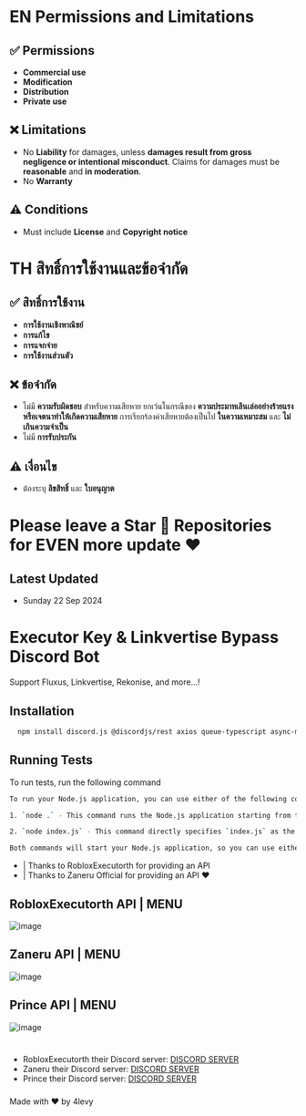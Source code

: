 # EN Permissions and Limitations

## ✅ Permissions
- **Commercial use**  
- **Modification**  
- **Distribution**  
- **Private use**  

## ❌ Limitations
- No **Liability** for damages, unless **damages result from gross negligence or intentional misconduct**. Claims for damages must be **reasonable** and **in moderation**.  
- No **Warranty**

## ⚠ Conditions
- Must include **License** and **Copyright notice**

# TH สิทธิ์การใช้งานและข้อจำกัด

## ✅ สิทธิ์การใช้งาน
- **การใช้งานเชิงพาณิชย์**  
- **การแก้ไข**  
- **การแจกจ่าย**  
- **การใช้งานส่วนตัว**  

## ❌ ข้อจำกัด
- ไม่มี **ความรับผิดชอบ** สำหรับความเสียหาย ยกเว้นในกรณีของ **ความประมาทเลินเล่ออย่างร้ายแรงหรือเจตนาทำให้เกิดความเสียหาย** การเรียกร้องค่าเสียหายต้องเป็นไป **ในความเหมาะสม** และ **ไม่เกินความจำเป็น**  
- ไม่มี **การรับประกัน**

## ⚠ เงื่อนไข
- ต้องระบุ **ลิขสิทธิ์** และ **ใบอนุญาต**

# Please leave a Star 🌟 Repositories for EVEN more update ❤

## Latest Updated
- Sunday 22 Sep 2024

# Executor Key & Linkvertise Bypass Discord Bot 
Support Fluxus, Linkvertise, Rekonise, and more...!

## Installation

```bash
  npm install discord.js @discordjs/rest axios queue-typescript async-mutex winston dotenv
```
    
## Running Tests

To run tests, run the following command

```bash
To run your Node.js application, you can use either of the following commands, depending on your setup:

1. `node .` - This command runs the Node.js application starting from the `index.js` file in the current directory (assuming `index.js` is the main file).

2. `node index.js` - This command directly specifies `index.js` as the file to run.

Both commands will start your Node.js application, so you can use either one based on your preference or specific setup.
```

- | Thanks to RobloxExecutorth for providing an API
- | Thanks to Zaneru Official for providing an API ❤

## RobloxExecutorth API | MENU
![image](https://github.com/user-attachments/assets/7416af46-7893-4095-9a03-e0ea5c6a068c)

## Zaneru API | MENU
![image](https://github.com/user-attachments/assets/ac2025df-ce06-4bff-91c7-12e9cdd13770)

## Prince API | MENU
![image](https://github.com/user-attachments/assets/4a79f99e-ee49-40d6-baeb-f3bec52161f6)

# 
- RobloxExecutorth their Discord server: [DISCORD SERVER](https://discord.gg/T8ssT6TXKz)
- Zaneru their Discord server: [DISCORD SERVER](https://discord.gg/n9tj34TpC7)
- Prince their Discord server: [DISCORD SERVER](https://discord.gg/JdfNG6bEQn)
###
Made with ❤ by 4levy
